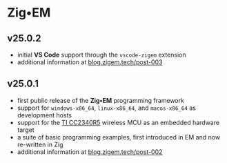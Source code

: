 # **Zig&bull;EM**
## v25.0.2
- initial **VS Code** support through the `vscode-zigem` extension
- additional information at [blog.zigem.tech/post-003](https://blog.zigem.tech/post-003/)

## v25.0.1
- first public release of the **Zig&bull;EM** programming framework
- support for `windows-x86_64`, `linux-x86_64`, and `macos-x86_64` as development hosts
- support for the [TI CC2340R5](https://www.ti.com/product/CC2340R5) wireless MCU as an embedded hardware target
- a suite of basic programming examples, first introduced in EM and now re-written in Zig
- additional information at [blog.zigem.tech/post-002](https://blog.zigem.tech/post-002/)

